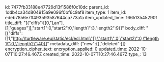 id: 7477fb33188e47729d13f1586f0c10dc
parent_id: 1ddb4ca34d804915a9e096f0bf6c9af8
item_type: 1
item_id: edeb7856e7ff493593587644ca773a1a
item_updated_time: 1665135452901
title_diff: "[{\"diffs\":[[0,\"Lan\"],[1,\"guages\"]],\"start1\":0,\"start2\":0,\"length1\":3,\"length2\":9}]"
body_diff: "[{\"diffs\":[[1,\"http://turtleware.eu/static/ecl/ecl.html\"]],\"start1\":0,\"start2\":0,\"length1\":0,\"length2\":40}]"
metadata_diff: {"new":{},"deleted":[]}
encryption_cipher_text: 
encryption_applied: 0
updated_time: 2022-10-07T10:27:46.467Z
created_time: 2022-10-07T10:27:46.467Z
type_: 13